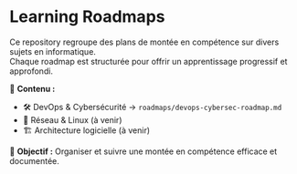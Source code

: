 # Learning Roadmaps

Ce repository regroupe des plans de montée en compétence sur divers sujets en informatique.  
Chaque roadmap est structurée pour offrir un apprentissage progressif et approfondi.  

📂 **Contenu :**  
- 🛠️ DevOps & Cybersécurité → `roadmaps/devops-cybersec-roadmap.md`  
- 📡 Réseau & Linux (à venir)  
- 🏗️ Architecture logicielle (à venir)  

🚀 **Objectif :** Organiser et suivre une montée en compétence efficace et documentée.  
